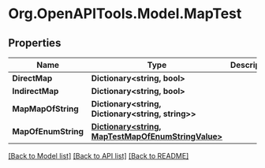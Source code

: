 # Org.OpenAPITools.Model.MapTest

## Properties

Name | Type | Description | Notes
------------ | ------------- | ------------- | -------------
**DirectMap** | **Dictionary&lt;string, bool&gt;** |  | [optional] 
**IndirectMap** | **Dictionary&lt;string, bool&gt;** |  | [optional] 
**MapMapOfString** | **Dictionary&lt;string, Dictionary&lt;string, string&gt;&gt;** |  | [optional] 
**MapOfEnumString** | [**Dictionary&lt;string, MapTestMapOfEnumStringValue&gt;**](MapTestMapOfEnumStringValue.md) |  | [optional] 

[[Back to Model list]](../../README.md#documentation-for-models) [[Back to API list]](../../README.md#documentation-for-api-endpoints) [[Back to README]](../../README.md)


